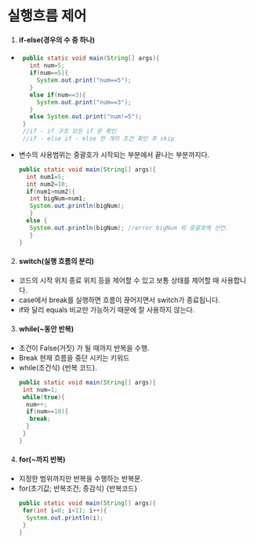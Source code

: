 # 실행흐름 제어
1) #### if-else(경우의 수 중 하나)
  - ```java
     public static void main(String[] args){
       int num=5;
       if(num==5){
         System.out.print("num==5");
       }
       else if(num==3){
         System.out.print("num==3");
       }
       else System.out.print("num!=5");
     }
     //if - if 구조 모든 if 문 확인
     //if - else if - else 한 개의 조건 확인 후 skip 
     ```
  - 변수의 사용범위는 중괄호가 시작되는 부분에서 끝나는 부분까지다.
     ``` java
     public static void main(String[] args){
       int num1=5;
       int num2=10;
       if(num1>num2){
        int bigNum=num1;
        System.out.println(bigNum);
        }
       else {
        System.out.println(bigNum); //error bigNum 위 중괄호에 선언.
        }
     }
     ```
2) #### switch(실행 흐름의 분리)
  - 코드의 시작 위치 종료 위치 등을 제어할 수 있고 보통 상태를 제어할 때 사용합니다.
  - case에서 break를 실행하면 흐름이 끊어지면서 switch가 종료됩니다.
  - if와 달리 equals 비교만 가능하기 때문에 잘 사용하지 않는다.

3) #### while(~동안 반복)
  - 조건이 False(거짓) 가 될 때까지 반복을 수행.
  - Break 현재 흐름을 중단 시키는 키워드
  - while(조건식) {반복 코드}.
    ```java
    public static void main(String[] args){
     int num=1;
     while(true){
      num++;
      if(num==10){
       break;
      }
     }
    }
    ```
4) #### for(~까지 반복)
  - 지정한 범위까지만 반복을 수행하는 반복문.
  - for(초기값; 반복조건; 증감식) {반복코드}
     ```java
     public static void main(String[] args){
      for(int i=0; i<11; i++){
       System.out.println(i);
      }
     }
     ```
